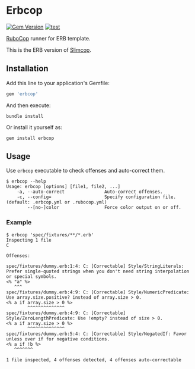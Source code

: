 # Erbcop

[![Gem Version](https://badge.fury.io/rb/erbcop.svg)](https://rubygems.org/gems/erbcop)
[![test](https://github.com/r7kamura/erbcop/actions/workflows/test.yml/badge.svg)](https://github.com/r7kamura/erbcop/actions/workflows/test.yml)

[RuboCop](https://github.com/rubocop/rubocop) runner for ERB template.

This is the ERB version of [Slimcop](https://github.com/r7kamura/slimcop).

## Installation

Add this line to your application's Gemfile:

```ruby
gem 'erbcop'
```

And then execute:

```
bundle install
```

Or install it yourself as:

```
gem install erbcop
```

## Usage

Use `erbcop` executable to check offenses and auto-correct them.

```console
$ erbcop --help
Usage: erbcop [options] [file1, file2, ...]
    -a, --auto-correct               Auto-correct offenses.
    -c, --config=                    Specify configuration file. (default: .erbcop.yml or .rubocop.yml)
        --[no-]color                 Force color output on or off.
```

### Example

```console
$ erbcop 'spec/fixtures/**/*.erb'
Inspecting 1 file
C

Offenses:

spec/fixtures/dummy.erb:1:4: C: [Correctable] Style/StringLiterals: Prefer single-quoted strings when you don't need string interpolation or special symbols.
<% "a" %>
   ^^^
spec/fixtures/dummy.erb:4:9: C: [Correctable] Style/NumericPredicate: Use array.size.positive? instead of array.size > 0.
<% a if array.size > 0 %>
        ^^^^^^^^^^^^^^
spec/fixtures/dummy.erb:4:9: C: [Correctable] Style/ZeroLengthPredicate: Use !empty? instead of size > 0.
<% a if array.size > 0 %>
        ^^^^^^^^^^^^^^
spec/fixtures/dummy.erb:5:4: C: [Correctable] Style/NegatedIf: Favor unless over if for negative conditions.
<% a if !b %>
   ^^^^^^^

1 file inspected, 4 offenses detected, 4 offenses auto-correctable
```
